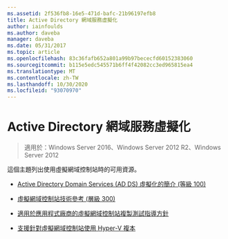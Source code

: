 ```yaml
---
ms.assetid: 2f536fb8-16e5-471d-bafc-21b96197efb8
title: Active Directory 網域服務虛擬化
author: iainfoulds
ms.author: daveba
manager: daveba
ms.date: 05/31/2017
ms.topic: article
ms.openlocfilehash: 83c36fafb652a801a99b97bececfd60152383060
ms.sourcegitcommit: b115e5edc545571b6ff4f42082cc3ed965815ea4
ms.translationtype: MT
ms.contentlocale: zh-TW
ms.lasthandoff: 10/30/2020
ms.locfileid: "93070970"
---
```

# <a name="active-directory-domain-services-virtualization"></a>Active Directory 網域服務虛擬化

>適用於：Windows Server 2016、Windows Server 2012 R2、Windows Server 2012

這個主題列出使用虛擬網域控制站時的可用資源。

-   [Active Directory Domain Services &#40;AD DS&#41; 虛擬化的簡介 &#40;等級 100&#41;](../../../ad-ds/Introduction-to-Active-Directory-Domain-Services-AD-DS-Virtualization-Level-100.md)

-   [虛擬網域控制站技術參考 &#40;層級 300&#41;](../../../ad-ds/deploy/virtual-dc/Virtualized-Domain-Controller-Technical-Reference--Level-300-.md)

-   [適用於應用程式廠商的虛擬網域控制站複製測試指導方針](../../../ad-ds/reference/virtual-dc/Virtualized-Domain-Controller-Cloning-Test-Guidance-for-Application-Vendors.md)

-   [支援針對虛擬網域控制站使用 Hyper-V 複本](../../../ad-ds/get-started/virtual-dc/Support-for-using-Hyper-V-Replica-for-virtualized-domain-controllers.md)



